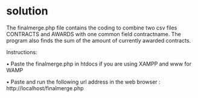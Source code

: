 # solution
The finalmerge.php file contains the coding to combine two csv files CONTRACTS and AWARDS  with one common field contractname. The program also finds the sum of the amount of currently awarded contracts.

Instructions:

•	Paste the finalmerge.php in htdocs if you are using XAMPP and www for WAMP

•	Paste and run the following url address in the web browser :
http://localhost/finalmerge.php
